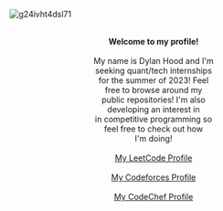 ![g24ivht4dsl71](https://user-images.githubusercontent.com/66035537/201673247-d0da43aa-a9b7-4ee2-bc7f-220fc7efce68.jpg)


<div>&ensp;</div>

  <div><center><b>Welcome to my profile!</b></center></div>
  <div>&ensp;</div>
  <div><center>My name is Dylan Hood and I'm</center></div>
  <div><center>seeking quant/tech internships</center></div>
  <div><center>for the summer of 2023! Feel</center></div>
  <div><center>free to browse around my</center></div>
  <div><center>public repositories! I'm also</center></div>
  <div><center>developing an interest in</center></div>
  <div><center>in competitive programming so</center></div>
  <div><center>feel free to check out how</center></div>
  <center>I'm doing!</center>
  <div>&ensp;</div>
  
  <div><center><a href="https://leetcode.com/dylanhood/">My LeetCode Profile</a></center></div>
  <div>&ensp;</div>
  <div><center><a href="https://codeforces.com/profile/dylandhood/">My Codeforces Profile</a></center></div>
  <div>&ensp;</div>
  <div><center><a href="https://www.codechef.com/users/dylandhood">My CodeChef Profile</a></center></div>
